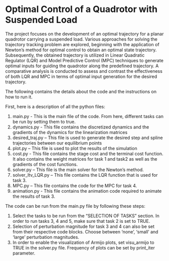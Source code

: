 # Optimal Control of a Quadrotor with Suspended Load

The project focuses on the development of an optimal trajectory for a planar quadrotor carrying a suspended load. Various approaches for solving the trajectory tracking problem are explored, beginning with the application of Newton’s method for optimal control to obtain an optimal state trajectory. Subsequently, the obtained trajectory is utilized in Linear Quadratic Regulator (LQR) and Model Predictive Control (MPC) techniques to generate optimal inputs for guiding the quadrotor along the predefined trajectory. A comparative analysis is conducted to assess and contrast the effectiveness of both LQR and MPC in terms of optimal input generation for the desired trajectory.

The following contains the details about the code and the instructions on how to run it.

First, here is a description of all the python files:
1) main.py - This is the main file of the code. From here, different tasks can be run by setting them to true.
2) dynamics.py - This file contains the discretized dynamics and the gradients of the dynamics for the linearization matrices
3) desired_traj.py – This file is used to generate the desired step and spline trajectories between our equilibrium points
4) plot.py – This file is used to plot the results of the simulation
5) cost.py -  This file contains the stage cost and the terminal cost function. It also contains the weight matrices for task 1 and task2 as well as the gradients of the cost functions.
6) solver.py – This file is the main solver for the Newton’s method. 
7) solver_ltv_LQR.py – This file contains the LQR function that is used for task 3.
8) MPC.py – This file contains the code for the MPC for task 4.
9) animation.py - This file contains the animation code required to animate the results of task 3.

The code can be run from the main.py file by following these steps:
1) Select the tasks to be run from the “SELECTION OF TASKS” section. In order to run tasks 3, 4 and 5, make sure that task 2 is set to TRUE.
2) Selection of perturbation magnitude for task 3 and 4 can also be set from their respective code blocks. Choose between ‘none’, ‘small’ and ‘large’ perturbation magnitudes.
3) In order to enable the visualization of Armijo plots, set visu_armijo to TRUE in the solver.py file. Frequency of plots can be set by print_iter parameter. 
